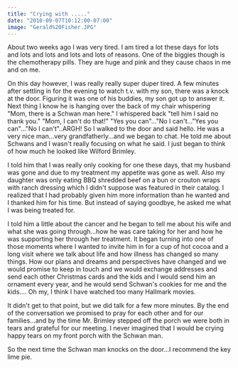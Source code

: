 ```yaml
---
title: "Crying with ....."
date: "2010-09-07T10:12:00-07:00"
image: "Gerald%20Fisher.JPG"
---
```


About two weeks ago I was very tired. I am tired a lot these days for lots and lots and lots and lots and lots of reasons. One of the biggies though is the chemotherapy pills. They are huge and pink and they cause chaos in me and on me. 

On this day however, I was really really super duper tired. A few minutes after settling in for the evening to watch t.v. with my son, there was a knock at the door. Figuring it was one of his buddies, my son got up to answer it. Next thing I know he is hanging over the back of my chair whispering "Mom, there is a Schwan man here." I whispered back "tell him I said no thank you." "Mom, I can't do that!"
"Yes you can"..."No I can't..."Yes you can"..."No I can't"..ARGH! So I walked to the door and said hello. He was a very nice man...very grandfatherly...and we began to chat. He told me about Schwans and I wasn't really focusing on what he said. I just began to think of how much he looked like Wilford Brimley.

I told him that I was really only cooking for one these days, that my husband was gone and due to my treatment my appetite was gone as well. Also my daughter was only eating BBQ shredded beef on a bun or crouton wraps with ranch dressing which I didn't suppose was featured in their catalog. I realized that I had probably given him more information than he wanted and I thanked him for his time. But instead of saying goodbye, he asked me what I was being treated for. 

I told him a little about the cancer and he began to tell me about his wife and what she was going through...how he was care taking for her and how he was supporting her through her treatment. It began turning into one of those moments where I wanted to invite him in for a cup of hot cocoa and a long visit where we talk about life and how illness has changed so many things. How our plans and dreams and perspectives have changed and we would promise to keep in touch and we would exchange addresses and send each other Christmas cards and the kids and I would send him an ornament every year, and he would send Schwan's cookies for me and the kids.... Oh my, I think I have watched too many Hallmark movies.

It didn't get to that point, but we did talk for a few more minutes. By the end of the conversation we promised to pray for each other and for our families...and by the time Mr. Brimley stepped off the porch we were both in tears and grateful for our meeting. I never imagined that I would be crying happy tears on my front porch with the Schwan man.

So the next time the Schwan man knocks on the door...I recommend the key lime pie.